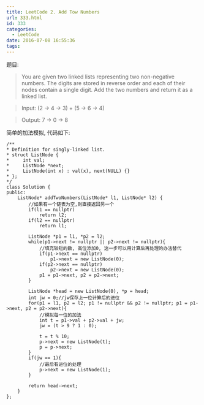 ```yaml
---
title: LeetCode 2. Add Tow Numbers
url: 333.html
id: 333
categories:
  - LeetCode
date: 2016-07-08 16:55:36
tags:
---
```

题目:

> You are given two linked lists representing two non-negative numbers. The digits are stored in reverse order and each of their nodes contain a single digit. Add the two numbers and return it as a linked list.

> Input: (2 -> 4 -> 3) + (5 -> 6 -> 4)

> Output: 7 -> 0 -> 8

简单的加法模拟, 代码如下:

    /**
    * Definition for singly-linked list.
    * struct ListNode {
    *     int val;
    *     ListNode *next;
    *     ListNode(int x) : val(x), next(NULL) {}
    * };
    */
    class Solution {
    public:
        ListNode* addTwoNumbers(ListNode* l1, ListNode* l2) {
            //如果有一个链表为空,则直接返回另一个
            if(l1 == nullptr)
                return l2;
            if(l2 == nullptr)
                return l1;
                
            ListNode *p1 = l1, *p2 = l2;
            while(p1->next != nullptr || p2->next != nullptr){
                //填充较短的数, 高位添加0, 这一步可以用计算后再处理的办法替代
                if(p1->next == nullptr)
                    p1->next = new ListNode(0);
                if(p2->next == nullptr)
                    p2->next = new ListNode(0);
                p1 = p1->next, p2 = p2->next;
            }
            
            ListNode *head = new ListNode(0), *p = head;
            int jw = 0;//jw保存上一位计算后的进位
            for(p1 = l1, p2 = l2; p1 != nullptr && p2 != nullptr; p1 = p1->next, p2 = p2->next){
                //模拟每一位的加法
                int t = p1->val + p2->val + jw;
                jw = (t > 9 ? 1 : 0);
                
                t = t % 10;
                p->next = new ListNode(t);
                p = p->next;
            }
            if(jw == 1){
                //最后有进位的处理
                p->next = new ListNode(1);
            }
            
            return head->next;
        }
    };